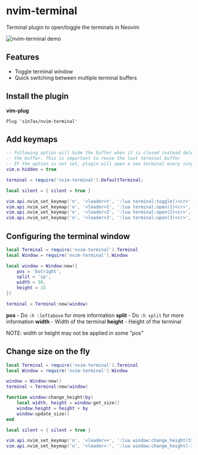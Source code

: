# nvim-terminal

Terminal plugin to open/toggle the terminals in Neovim

![nvim-terminal demo](https://raw.githubusercontent.com/s1n7ax/nvim-terminal/main/resources/gif/demo.gif)

## Features

* Toggle terminal window
* Quick switching between multiple terminal buffers

## Install the plugin

**vim-plug**

```vim
Plug 's1n7ax/nvim-terminal'
```

## Add keymaps

```lua
-- following option will hide the buffer when it is closed instead deleting
-- the buffer. This is important to reuse the last terminal buffer
-- IF the option is not set, plugin will open a new terminal every single time
vim.o.hidden = true

terminal = require('nvim-terminal').DefaultTerminal;

local silent = { silent = true }

vim.api.nvim_set_keymap('n', '<leader>t', ':lua terminal:toggle()<cr>', silent)
vim.api.nvim_set_keymap('n', '<leader>1', ':lua terminal:open(1)<cr>', silent)
vim.api.nvim_set_keymap('n', '<leader>2', ':lua terminal:open(2)<cr>', silent)
vim.api.nvim_set_keymap('n', '<leader>3', ':lua terminal:open(3)<cr>', silent)
```

## Configuring the terminal window

```lua
local Terminal = require('nvim-terminal').Terminal
local Window = require('nvim-terminal').Window

local window = Window:new({
	pos = 'botright',
	split = 'sp',
	width = 50,
	height = 15
})

terminal = Terminal:new(window)
```

**pos** - Do `:h :leftabove` for more information
**split** - Do `:h split` for more information
**width** - Width of the terminal
**height** - Height of the terminal

NOTE: width or height may not be applied in some "pos"

## Change size on the fly

```lua
local Terminal = require('nvim-terminal').Terminal
local Window = require('nvim-terminal').Window

window = Window:new()
terminal = Terminal:new(window)

function window:change_height(by)
	local width, height = window:get_size()
	window.height = height + by
	window:update_size()
end

local silent = { silent = true }

vim.api.nvim_set_keymap('n', '<leader>+', ':lua window:change_height(3)<cr>', silent)
vim.api.nvim_set_keymap('n', '<leader>-', ':lua window:change_height(-3)<cr>', silent)
```
